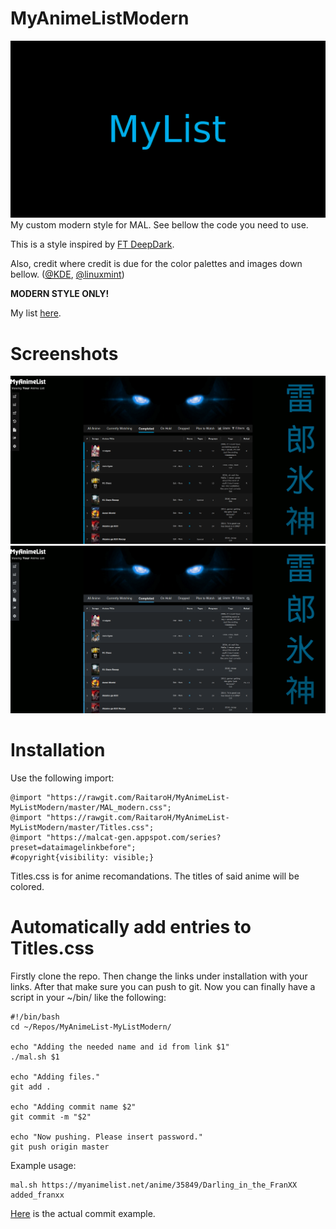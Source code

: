 # MyAnimeListModern
![alt tag](https://raw.githubusercontent.com/RaitaroH/MyAnimeList/master/Images/MyList%20-%20DeepDark.png)
My custom modern style for MAL. See bellow the code you need to use.

This is a style inspired by [FT DeepDark](https://addons.mozilla.org/en-US/firefox/addon/ft-deepdark/?src=search).

Also, credit where credit is due for the color palettes and images down bellow. ([@KDE](https://github.com/KDE), [@linuxmint](https://github.com/linuxmint))

<b>MODERN STYLE ONLY!</b>

My list [here](https://myanimelist.net/animelist/RaitaroHikami).

# Screenshots
![alt tag](https://raw.githubusercontent.com/RaitaroH/MyAnimeList-MyListModern/master/Images/DeepDark.png)
![alt tag](https://raw.githubusercontent.com/RaitaroH/MyAnimeList-MyListModern/master/Images/BreezeDark.png)

# Installation
Use the following import:
```
@import "https://rawgit.com/RaitaroH/MyAnimeList-MyListModern/master/MAL_modern.css";
@import "https://rawgit.com/RaitaroH/MyAnimeList-MyListModern/master/Titles.css";
@import "https://malcat-gen.appspot.com/series?preset=dataimagelinkbefore";
#copyright{visibility: visible;}
```

Titles.css is for anime recomandations. The titles of said anime will be colored.

# Automatically add entries to Titles.css
Firstly clone the repo. Then change the links under installation with your links. After that make sure you can push to git. Now you can finally have a script in your ~/bin/ like the following:
```
#!/bin/bash
cd ~/Repos/MyAnimeList-MyListModern/

echo "Adding the needed name and id from link $1"
./mal.sh $1

echo "Adding files."
git add .

echo "Adding commit name $2"
git commit -m "$2"

echo "Now pushing. Please insert password."
git push origin master
```
Example usage:

```
mal.sh https://myanimelist.net/anime/35849/Darling_in_the_FranXX added_franxx
```

[Here](https://github.com/RaitaroH/MyAnimeList-MyListModern/commit/577e107e771bf2aaa077ac158075b3e6ffa2c71d) is the actual commit example.
